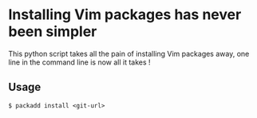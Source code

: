 Installing Vim packages has never been simpler
=======================================
This python script takes all the pain of installing Vim packages away, one line in the command line is now all it takes !

## Usage
```
$ packadd install <git-url>
```
